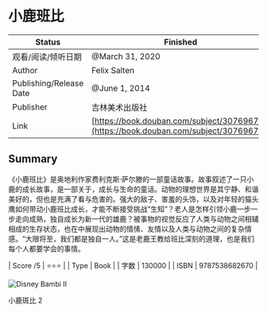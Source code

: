 # 小鹿班比

|   Status   | Finished       |
|------------|----------------|
|  观看/阅读/倾听日期   | @March 31, 2020  |
|   Author   | Felix Salten   |
| Publishing/Release Date | @June 1, 2014  |
|   Publisher   | 吉林美术出版社   |
|   Link   | [https://book.douban.com/subject/30769672/](https://book.douban.com/subject/30769672/)  |

## Summary
《小鹿班比》是奥地利作家费利克斯·萨尔滕的一部童话故事。故事叙述了一只小鹿的成长故事，是一部关于，成长与生命的童话。动物的理想世界是其宁静、和谐美好的，但也是充满了看与危害的。强大的敌子、害羞的头饰，以及对年轻的猫头鹰如何带动小鹿班比成长，才能不断接受挑战”生知”？老人是怎样引领小鹿一步一步走向成熟，独自成长为新一代的雄鹿？被事物的视觉反应了人类与动物之间相辅相成的生存状态，也在中展现出动物的情愫、友情以及人类与动物之间的复杂情感。“大限将至，我们都是独自一人。”这是老鹿王教给班比深刻的道理，也是我们每个人都要学会的事情。

| Score /5 | ⭐⭐⭐ |
| Type | Book |
| 字数 | 130000 |
| ISBN | 9787538682670 |

![Disney Bambi II](https://upload.wikimedia.org/wikipedia/en/5/57/Bambi_II.jpg)

小鹿斑比
2